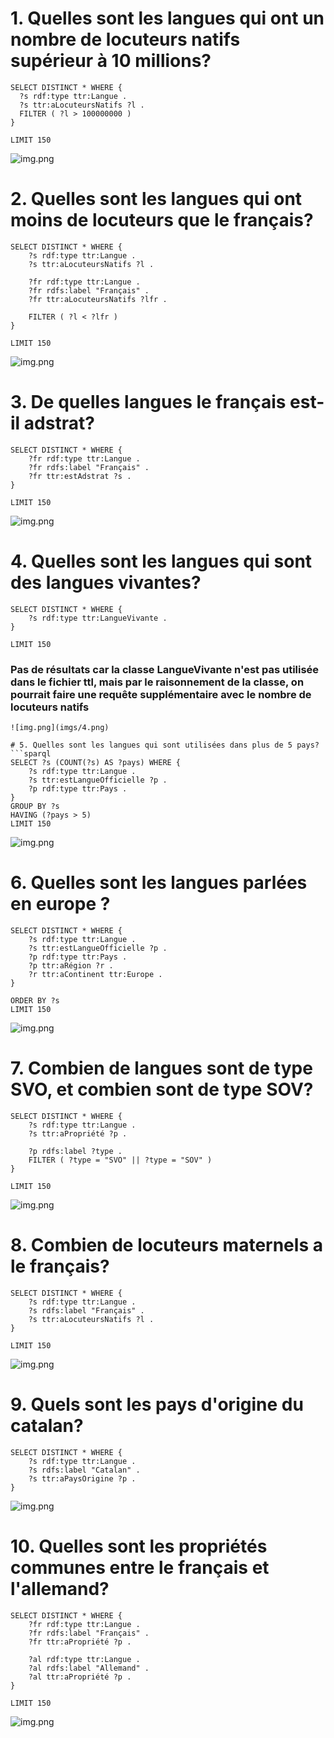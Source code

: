 # 1. Quelles sont les langues qui ont un nombre de locuteurs natifs supérieur à 10 millions?

```sparql
SELECT DISTINCT * WHERE {
  ?s rdf:type ttr:Langue .
  ?s ttr:aLocuteursNatifs ?l .
  FILTER ( ?l > 100000000 )
}

LIMIT 150
```
![img.png](imgs/1.png)
# 2. Quelles sont les langues qui ont moins de locuteurs que le français?
```sparql
SELECT DISTINCT * WHERE {
    ?s rdf:type ttr:Langue .
    ?s ttr:aLocuteursNatifs ?l .

    ?fr rdf:type ttr:Langue .
    ?fr rdfs:label "Français" .
    ?fr ttr:aLocuteursNatifs ?lfr .

    FILTER ( ?l < ?lfr )
}

LIMIT 150
```
![img.png](imgs/2.png)

# 3. De quelles langues le français est-il adstrat?
```sparql
SELECT DISTINCT * WHERE {
    ?fr rdf:type ttr:Langue .
    ?fr rdfs:label "Français" .
    ?fr ttr:estAdstrat ?s .
}

LIMIT 150
```
![img.png](imgs/3.png)
# 4. Quelles sont les langues qui sont des langues vivantes?
```sparql
SELECT DISTINCT * WHERE {
    ?s rdf:type ttr:LangueVivante .
}

LIMIT 150
```
### Pas de résultats car la classe LangueVivante n'est pas utilisée dans le fichier ttl, mais par le raisonnement de la classe, on pourrait faire une requête supplémentaire avec le nombre de locuteurs natifs
```sparql
![img.png](imgs/4.png)

# 5. Quelles sont les langues qui sont utilisées dans plus de 5 pays?
```sparql
SELECT ?s (COUNT(?s) AS ?pays) WHERE {
    ?s rdf:type ttr:Langue .
    ?s ttr:estLangueOfficielle ?p .
    ?p rdf:type ttr:Pays .
}
GROUP BY ?s
HAVING (?pays > 5)
LIMIT 150
```
![img.png](imgs/5.png)
# 6. Quelles sont les langues parlées en europe ?
```sparql
SELECT DISTINCT * WHERE {
    ?s rdf:type ttr:Langue .
    ?s ttr:estLangueOfficielle ?p .
    ?p rdf:type ttr:Pays .
    ?p ttr:aRégion ?r .
    ?r ttr:aContinent ttr:Europe .
}

ORDER BY ?s
LIMIT 150
```
![img.png](imgs/6.png)
# 7. Combien de langues sont de type SVO, et combien sont de type SOV?
```sparql
SELECT DISTINCT * WHERE {
    ?s rdf:type ttr:Langue .
    ?s ttr:aPropriété ?p .

    ?p rdfs:label ?type .
    FILTER ( ?type = "SVO" || ?type = "SOV" )
}

LIMIT 150
```
![img.png](imgs/7.png)
# 8. Combien de locuteurs maternels a le français?
```sparql
SELECT DISTINCT * WHERE {
    ?s rdf:type ttr:Langue .
    ?s rdfs:label "Français" .
    ?s ttr:aLocuteursNatifs ?l .
}

LIMIT 150
```
![img.png](imgs/8.png)
# 9. Quels sont les pays d'origine du catalan?
```sparql
SELECT DISTINCT * WHERE {
    ?s rdf:type ttr:Langue .
    ?s rdfs:label "Catalan" .
    ?s ttr:aPaysOrigine ?p .
}
```
![img.png](imgs/9.png)
# 10. Quelles sont les propriétés communes entre le français et l'allemand?
```sparql
SELECT DISTINCT * WHERE {
    ?fr rdf:type ttr:Langue .
    ?fr rdfs:label "Français" .
    ?fr ttr:aPropriété ?p .

    ?al rdf:type ttr:Langue .
    ?al rdfs:label "Allemand" .
    ?al ttr:aPropriété ?p .
}

LIMIT 150
```
![img.png](imgs/10.png)


